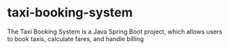 # taxi-booking-system
The Taxi Booking System is a Java Spring Boot project, which allows users to book taxis, calculate fares, and handle billing